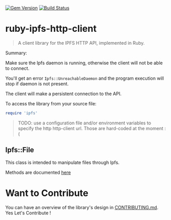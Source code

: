 [![Gem Version](https://badge.fury.io/rb/ruby-ipfs-http-client.svg)](https://badge.fury.io/rb/ruby-ipfs-http-client)
[![Build Status](https://travis-ci.org/tbenett/ruby-ipfs-http-client.svg?branch=master)](https://travis-ci.org/tbenett/ruby-ipfs-http-client)

# ruby-ipfs-http-client

> A client library for the IPFS HTTP API, implemented in Ruby.

Summary:

Make sure the Ipfs daemon is running, otherwise
the client will not be able to connect.

You'll get an error `Ipfs::UnreachableDaemon` and the program
execution will stop if daemon is not present.

The client will make a persistent connection to the API.

To access the library from your source file:

```ruby
require 'ipfs'
```

> TODO: use a configuration file and/or environment variables to specify the http http-client url.
Those are hard-coded at the moment :(

## Ipfs::File

This class is intended to manipulate files through Ipfs.

Methods are documented [here](https://www.rubydoc.info/gems/ruby-ipfs-http-client/Ipfs/File)

# Want to Contribute

You can have an overview of the library's design in [CONTRIBUTING.md](./CONTRIBUTING.md).
Yes Let's Contribute !
